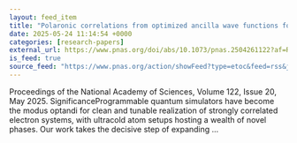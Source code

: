 ```yaml
---
layout: feed_item
title: "Polaronic correlations from optimized ancilla wave functions for the Fermi–Hubbard model"
date: 2025-05-24 11:14:54 +0000
categories: [research-papers]
external_url: https://www.pnas.org/doi/abs/10.1073/pnas.2504261122?af=R
is_feed: true
source_feed: "https://www.pnas.org/action/showFeed?type=etoc&feed=rss&jc=pnas"
---
```


Proceedings of the National Academy of Sciences, Volume 122, Issue 20, May 2025. SignificanceProgrammable quantum simulators have become the modus optandi for clean and tunable realization of strongly correlated electron systems, with ultracold atom setups hosting a wealth of novel phases. Our work takes the decisive step of expanding ...
